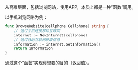 
从高维层面，包括浏览网站，使用APP，本质上都是一种“函数”调用。

以手机浏览网络为例：

```go
func BrowseWebsite(cellphone Cellphone) string {
	// 通过手机连接移动互联网
	internet := NewInternet(cellphone)
	// 通过移动互联网获取信息
	information := internet.GetInformation()
	return information
}
```

通过这个“函数”实现你想要的目的（返回值）。
